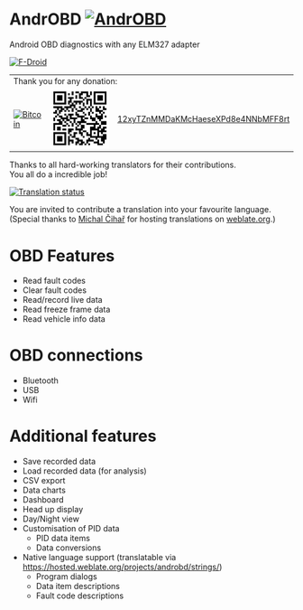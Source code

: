 # AndrOBD [![AndrOBD](https://f-droid.org/repo/icons/com.fr3ts0n.ecu.gui.androbd.10305.png)](https://f-droid.org/packages/com.fr3ts0n.ecu.gui.androbd/)
Android OBD diagnostics with any ELM327 adapter

[![F-Droid](https://f-droid.org/wiki/images/0/06/F-Droid-button_get-it-on.png)](https://f-droid.org/repository/browse/?fdfilter=AndrOBD&fdid=com.fr3ts0n.ecu.gui.androbd)

<table>
  <tr>
    <td colspan="3">Thank you for any donation:</td>
  </tr>
  <tr>
    <td><a href="bitcoin:12xyTZnMMDaKMcHaeseXPd8e4NNbMFF8rt"><img src="https://bitcoin.org/img/icons/logotop.svg" alt="Bitcoin"/></a></td>
    <td><a href="bitcoin:12xyTZnMMDaKMcHaeseXPd8e4NNbMFF8rt"><img src="manual/bitcoin_qr_code.png" alt="bitcoin:12xyTZnMMDaKMcHaeseXPd8e4NNbMFF8rt"></a></td>
    <td><a href="bitcoin:12xyTZnMMDaKMcHaeseXPd8e4NNbMFF8rt">12xyTZnMMDaKMcHaeseXPd8e4NNbMFF8rt</a></td>
  </tr>
</table>

Thanks to all hard-working translators for their contributions.
<br>You all do a incredible job!

[![Translation status](https://hosted.weblate.org/widgets/androbd/-/multi-auto.svg)](https://hosted.weblate.org/engage/androbd/?utm_source=widget)

You are invited to contribute a translation into your favourite language.
(Special thanks to [Michal Čihař](https://github.com/nijel) for hosting translations on [weblate.org](http://weblate.org/).)

# OBD Features
* Read fault codes
* Clear fault codes
* Read/record live data
* Read freeze frame data
* Read vehicle info data

# OBD connections
* Bluetooth
* USB
* Wifi

# Additional features
* Save recorded data
* Load recorded data (for analysis)
* CSV export
* Data charts
* Dashboard
* Head up display
* Day/Night view
* Customisation of PID data
  + PID data items
  + Data conversions
* Native language support (translatable via https://hosted.weblate.org/projects/androbd/strings/)
  + Program dialogs
  + Data item descriptions
  + Fault code descriptions
